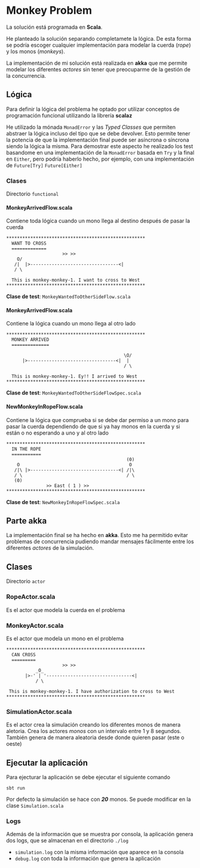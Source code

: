 # Monkey Problem

La solución está programada en **Scala**.

He planteado la solución separando completamete la lógica. De esta forma
se podría escoger cualquier implementación para modelar la cuerda 
(_rope_) y los monos (_monkeys_). 

La implementación de mi solución está realizada en **akka** que me 
permite modelar los diferentes _actores_ sin tener que preocuparme de la
gestión de la concurrencia.

## Lógica
Para definir la lógica del problema he optado por utilizar conceptos de
programación funcional utilizando la librería **scalaz**

He utilizado la mónada `MonadError` y las _Typed Classes_ que permiten
abstraer la lógica incluso del tipo que se debe devolver. Esto permite
tener la potencia de que la implementación final puede ser asíncrona o 
síncrona siendo la lógica la misma. Para demostrar este aspecto he 
realizado los test basandome en una implementación de la `MonadError` 
basada en `Try` y la final en `Either`, pero podría haberlo hecho, por 
ejemplo, con una implementación de `Future[Try]` `Future[Either]`

### Clases
Directorio `functional`

#### MonkeyArrivedFlow.scala 
Contiene toda lógica cuando un mono llega al destino después de pasar
la cuerda

    ****************************************************
      WANT TO CROSS                                   
      =============                                   
                         >> >>                        
        O/                                            
       /|  |>---------------------------------<|      
       / \                                           
                                                      
      This is monkey-monkey-1. I want to cross to West          
    ****************************************************

**Clase de test**: `MonkeyWantedToOtherSideFlow.scala`

#### MonkeyArrivedFlow.scala 
Contiene la lógica cuando un mono llega al otro lado
    
    ****************************************************
      MONKEY ARRIVED                                   
      ============== 
                    
                                                \O/   
          |>---------------------------------<|  |  
                                                / \ 
                                                
      This is monkey-monkey-1. Ey!! I arrived to West           
    ****************************************************

**Clase de test**: `MonkeyWantedToOtherSideFlowSpec.scala`

#### NewMonkeyInRopeFlow.scala
Contiene la lógica que comprueba si se debe dar permiso a un mono para
pasar la cuerda dependiendo de que si ya hay monos en la cuerda y si 
están o no esperando a uno y al otro lado 
    
    ****************************************************
      IN THE ROPE                                       
      ===========                                       
                                                 (0)  
        O                                         O     
       /|\ |>---------------------------------<| /|\  
       / \                                       / \  
       (0)                                            
                   >> East ( 1 ) >>                                  
    ****************************************************



**Clase de test**: `NewMonkeyInRopeFlowSpec.scala`

## Parte akka
La implementación final se ha hecho en **akka**. 
Esto me ha permitido evitar problemas de concurrencia pudiendo mandar 
mensajes fácilmente entre los diferentes _actores_ de la simulación.

## Clases
Directorio `actor`

### RopeActor.scala
Es el actor que modela la cuerda en el problema

### MonkeyActor.scala
Es el actor que modela un mono en el problema

  
    
    ****************************************************
      CAN CROSS                               
      =========                                   
                         >> >>                        
               _O_                                         
           |>-' | '--------------------------------<|      
               / \                                        
                                                      
     This is monkey-monkey-1. I have authorization to cross to West          
    ****************************************************


### SimulationActor.scala
Es el actor crea la simulación creando los diferentes monos de manera
aletoria. Crea los actores _monos_ con un intervalo entre 1 y 8 
segundos. También genera de manera aleatoria desde donde quieren pasar 
(este o oeste)

## Ejecutar la aplicación

Para ejecturar la aplicación se debe ejecutar el siguiente comando

``
sbt run
``

Por defecto la simulación se hace con _**20**_ monos. Se puede modificar 
en la clase `Simulation.scala` 

### Logs
Además de la información que se muestra por consola, la aplicación 
genera dos logs, que se almacenan en el directorio `./log`
 
 + `simulation.log` con la misma información que aparece en la consola
 + `debug.log` con toda la información que genera la aplicación
 







